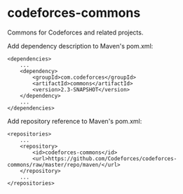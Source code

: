 codeforces-commons
==================

Commons for Codeforces and related projects.

Add dependency description to Maven's pom.xml:

~~~~~
<dependencies>
    ...
    <dependency>
        <groupId>com.codeforces</groupId>
        <artifactId>commons</artifactId>
        <version>2.3-SNAPSHOT</version>
    </dependency>
    ...
</dependencies>
~~~~~

Add repository reference to Maven's pom.xml:

~~~~~
<repositories>
    ...
    <repository>
        <id>codeforces-commons</id>
        <url>https://github.com/Codeforces/codeforces-commons/raw/master/repo/maven/</url>
    </repository>
    ...
</repositories>
~~~~~
